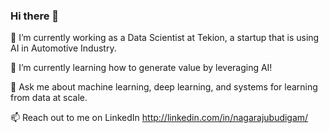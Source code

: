 ### Hi there 👋

🔭 I’m currently working as a Data Scientist at Tekion, a startup that is using AI in Automotive Industry.

🌱 I’m currently learning how to generate value by leveraging AI!

💬 Ask me about machine learning, deep learning, and systems for learning from data at scale.

📫 Reach out to me on LinkedIn http://linkedin.com/in/nagarajubudigam/
